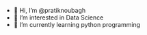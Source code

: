 - 👋 Hi, I’m @pratiknoubagh
- 👀 I’m interested in Data Science
- 🌱 I’m currently learning python programming 


<!---
pratiknoubagh/pratiknoubagh is a ✨ special ✨ repository because its `README.md` (this file) appears on your GitHub profile.
You can click the Preview link to take a look at your changes.
--->
